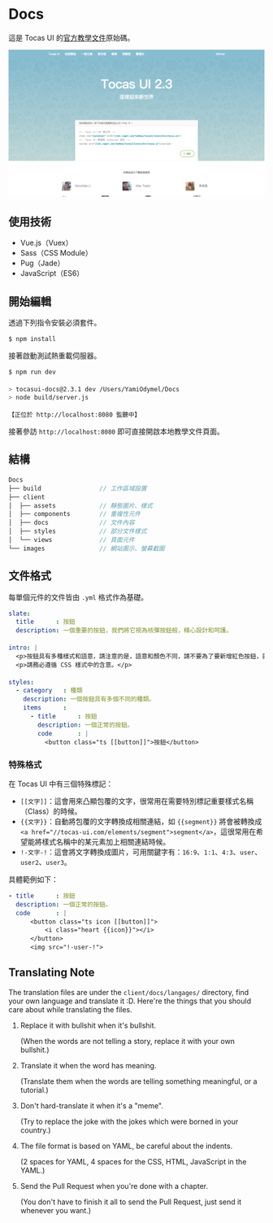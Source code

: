 # Docs

這是 Tocas UI 的[官方教學文件](https://tocas-ui.com/)原始碼。

![](./images/screenshot.png)

## 使用技術

* Vue.js（Vuex）
* Sass（CSS Module）
* Pug（Jade）
* JavaScript（ES6）

## 開始編輯

透過下列指令安裝必須套件。

```bash
$ npm install
```

接著啟動測試熱重載伺服器。

```bash
$ npm run dev

> tocasui-docs@2.3.1 dev /Users/YamiOdymel/Docs
> node build/server.js

【正位於 http://localhost:8080 監聽中】
```

接著參訪 `http://localhost:8080` 即可直接開啟本地教學文件頁面。

## 結構

```js
Docs
├── build                // 工作區域設置
├── client
│  ├── assets            // 靜態圖片、樣式
│  ├── components        // 重複性元件
│  ├── docs              // 文件內容
│  ├── styles            // 部分文件樣式
│  └── views             // 頁面元件
└── images               // 網站圖示、螢幕截圖
```

## 文件格式

每單個元件的文件皆由 `.yml` 格式作為基礎。

```yml
slate:
  title      : 按鈕
  description: 一個重要的按鈕，我們將它視為核彈按鈕般，精心設計和呵護。

intro: |
  <p>按鈕具有多種樣式和語意，請注意的是，語意和顏色不同，請不要為了要新增紅色按鈕，就建立一個「負面」按鈕。</p>
  <p>請務必遵循 CSS 樣式中的含意。</p>

styles:
  - category   : 種類
    description: 一個按鈕具有多個不同的種類。
    items      :
      - title      : 按鈕
        description: 一個正常的按鈕。
        code       : |
          <button class="ts [[button]]">按鈕</button>
```

### 特殊格式

在 Tocas UI 中有三個特殊標記：

* `[[文字]]`：這會用來凸顯包覆的文字，很常用在需要特別標記重要樣式名稱（Class）的時候。
* `{{文字}}`：自動將包覆的文字轉換成相關連結，如 `{{segment}}` 將會被轉換成 `<a href="//tocas-ui.com/elements/segment">segment</a>`，這很常用在希望能將樣式名稱中的某元素加上相關連結時候。
* `!-文字-!`：這會將文字轉換成圖片，可用關鍵字有：`16:9`、`1:1`、`4:3`、`user`、`user2`、`user3`。

具體範例如下：

```yml
- title      : 按鈕
  description: 一個正常的按鈕。
  code       : |
      <button class="ts icon [[button]]">
          <i class="heart {{icon}}"></i>
      </button>
      <img src="!-user-!">
```

## Translating Note

The translation files are under the `client/docs/langages/` directory, find your own language and translate it :D. Here're the things that you should care about while translating the files.

1. Replace it with bullshit when it's bullshit.

   (When the words are not telling a story, replace it with your own bullshit.)

2. Translate it when the word has meaning.

   (Translate them when the words are telling something meaningful, or a tutorial.)

3. Don't hard-translate it when it's a "meme".

   (Try to replace the joke with the jokes which were borned in your country.)

4. The file format is based on YAML, be careful about the indents.

   (2 spaces for YAML, 4 spaces for the CSS, HTML, JavaScript in the YAML.)

5. Send the Pull Request when you're done with a chapter.

   (You don't have to finish it all to send the Pull Request, just send it whenever you want.)